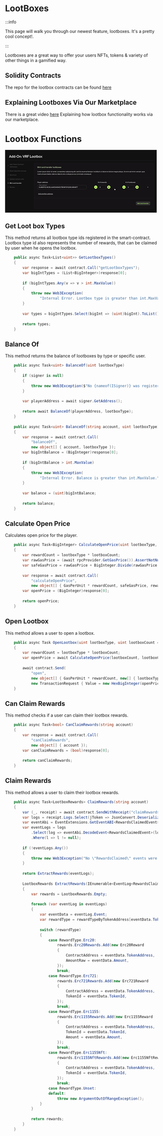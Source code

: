 ﻿---
slug: /current/lootboxes
sidebar_position: 15
sidebar_label: Lootboxes
---


# LootBoxes

:::info

This page will walk you through our newest feature, lootboxes. It's a pretty cool concept!.

:::

Lootboxes are a great way to offer your users NFTs, tokens & variety of other things in a gamified way.

## Solidity Contracts
The repo for the lootbox contracts can be found [here](https://github.com/ChainSafe/vrf-lootbox-contracts)

## Explaining Lootboxes Via Our Marketplace
There is a great video [here](https://www.loom.com/share/e06bd85195f546db9d8311b7654257f0?sid=8b8b9fbb-6bbb-4c2a-bf1f-909f07c64896) Explaining how lootbox functionality works via our marketplace.

# Lootbox Functions

![](v2Assets/LootBoxConfig.png)

## Get Loot box Types
This method returns all lootbox type ids registered in the smart-contract. Lootbox type id also represents the number of rewards, that can be claimed by user when he opens the lootbox.

```csharp
    public async Task<List<uint>> GetLootboxTypes()
    {
        var response = await contract.Call("getLootboxTypes");
        var bigIntTypes = (List<BigInteger>)response[0];

        if (bigIntTypes.Any(v => v > int.MaxValue))
        {
            throw new Web3Exception(
                "Internal Error. Lootbox type is greater than int.MaxValue.");
        }

        var types = bigIntTypes.Select(bigInt => (uint)bigInt).ToList();

        return types;
    }
```

## Balance Of
This method returns the balance of lootboxes by type or specific user.

```csharp
    public async Task<uint> BalanceOf(uint lootboxType)
    {
        if (signer is null)
        {
            throw new Web3Exception($"No {nameof(ISigner)} was registered. Can't get current user's address.");
        }

        var playerAddress = await signer.GetAddress();

        return await BalanceOf(playerAddress, lootboxType);
    }

    public async Task<uint> BalanceOf(string account, uint lootboxType)
    {
        var response = await contract.Call(
            "balanceOf",
            new object[] { account, lootboxType });
        var bigIntBalance = (BigInteger)response[0];

        if (bigIntBalance > int.MaxValue)
        {
            throw new Web3Exception(
                "Internal Error. Balance is greater than int.MaxValue.");
        }

        var balance = (uint)bigIntBalance;

        return balance;
    }
```

## Calculate Open Price
Calculates open price for the player.

```csharp
    public async Task<BigInteger> CalculateOpenPrice(uint lootboxType, uint lootboxCount)
    {
        var rewardCount = lootboxType * lootboxCount;
        var rawGasPrice = (await rpcProvider.GetGasPrice()).AssertNotNull("gasPrice").Value;
        var safeGasPrice = rawGasPrice + BigInteger.Divide(rawGasPrice, new BigInteger(10)); // 110%

        var response = await contract.Call(
            "calculateOpenPrice",
            new object[] { GasPerUnit * rewardCount, safeGasPrice, rewardCount, });
        var openPrice = (BigInteger)response[0];

        return openPrice;
    }
```

## Open Lootbox
This method allows a user to open a lootbox.

```csharp
    public async Task OpenLootbox(uint lootboxType, uint lootboxCount = 1)
    {
        var rewardCount = lootboxType * lootboxCount;
        var openPrice = await CalculateOpenPrice(lootboxCount, lootboxCount);

        await contract.Send(
            "open",
            new object[] { GasPerUnit * rewardCount, new[] { lootboxType }, new[] { lootboxCount } },
            new TransactionRequest { Value = new HexBigInteger(openPrice) });
    }
```

## Can Claim Rewards
This method checks if a user can claim their lootbox rewards.

```csharp
    public async Task<bool> CanClaimRewards(string account)
    {
        var response = await contract.Call(
            "canClaimRewards",
            new object[] { account });
        var canClaimRewards = (bool)response[0];

        return canClaimRewards;
    }
```

## Claim Rewards
This method allows a user to claim their lootbox rewards.

```csharp
    public async Task<LootboxRewards> ClaimRewards(string account)
    {
        var (_, receipt) = await contract.SendWithReceipt("claimRewards", new object[] { account });
        var logs = receipt.Logs.Select(jToken => JsonConvert.DeserializeObject<FilterLog>(jToken.ToString()));
        var eventAbi = EventExtensions.GetEventABI<RewardsClaimedEvent>();
        var eventLogs = logs
            .Select(log => eventAbi.DecodeEvent<RewardsClaimedEvent>(log))
            .Where(l => l != null);

        if (!eventLogs.Any())
        {
            throw new Web3Exception("No \"RewardsClaimed\" events were found in log's receipt.");
        }

        return ExtractRewards(eventLogs);

        LootboxRewards ExtractRewards(IEnumerable<EventLog<RewardsClaimedEvent>> eventLogs)
        {
            var rewards = LootboxRewards.Empty;

            foreach (var eventLog in eventLogs)
            {
                var eventData = eventLog.Event;
                var rewardType = rewardTypeByTokenAddress[eventData.TokenAddress];

                switch (rewardType)
                {
                    case RewardType.Erc20:
                        rewards.Erc20Rewards.Add(new Erc20Reward
                        {
                            ContractAddress = eventData.TokenAddress,
                            AmountRaw = eventData.Amount,
                        });
                        break;
                    case RewardType.Erc721:
                        rewards.Erc721Rewards.Add(new Erc721Reward
                        {
                            ContractAddress = eventData.TokenAddress,
                            TokenId = eventData.TokenId,
                        });
                        break;
                    case RewardType.Erc1155:
                        rewards.Erc1155Rewards.Add(new Erc1155Reward
                        {
                            ContractAddress = eventData.TokenAddress,
                            TokenId = eventData.TokenId,
                            Amount = eventData.Amount,
                        });
                        break;
                    case RewardType.Erc1155Nft:
                        rewards.Erc1155NftRewards.Add(new Erc1155NftReward
                        {
                            ContractAddress = eventData.TokenAddress,
                            TokenId = eventData.TokenId,
                        });
                        break;
                    case RewardType.Unset:
                    default:
                        throw new ArgumentOutOfRangeException();
                }
            }

            return rewards;
        }
    }
```